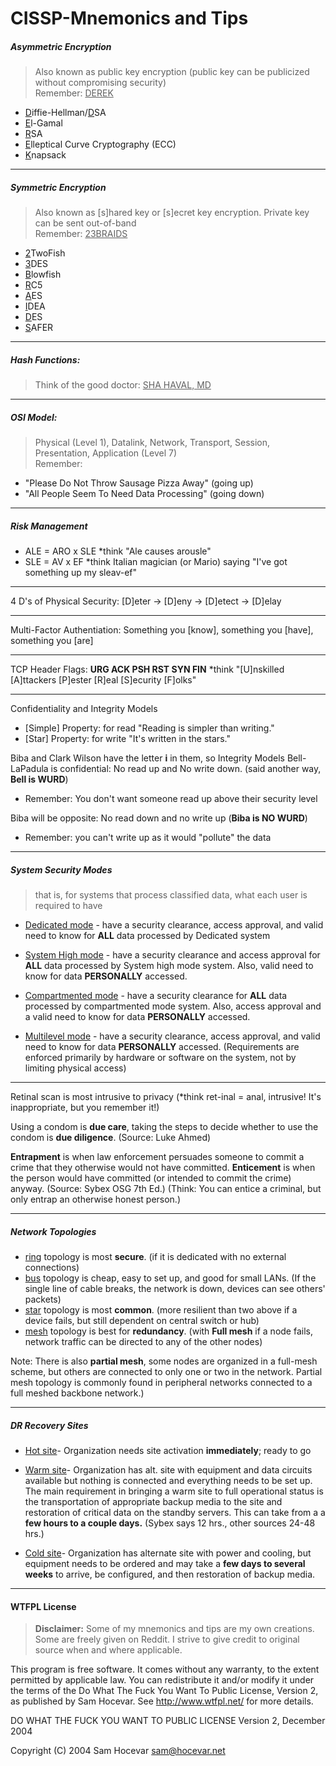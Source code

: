 # CISSP-Mnemonics and Tips


##### Asymmetric Encryption  
> Also known as public key encryption (public key can be publicized without compromising security)<br>
  Remember: <ins>DEREK</ins>   
  * <ins>D</ins>iffie-Hellman/<ins>D</ins>SA 
  * <ins>E</ins>l-Gamal 
  * <ins>R</ins>SA
  * <ins>E</ins>lleptical Curve Cryptography (ECC)
  * <ins>K</ins>napsack
--------------------------------------------------------------------------------------------------------------------------
##### Symmetric Encryption  
> Also known as [s]hared key or [s]ecret key encryption.  Private key can be sent out-of-band<br>
  Remember: <ins>23BRAIDS</ins>   
  * <ins>2</ins>TwoFish
  * <ins>3</ins>DES
  * <ins>B</ins>lowfish
  * <ins>R</ins>C5
  * <ins>A</ins>ES
  * <ins>I</ins>DEA
  * <ins>D</ins>ES
  * <ins>S</ins>AFER
--------------------------------------------------------------------------------------------------------------------------
##### Hash Functions: 
> Think of the good doctor: <ins>SHA HAVAL, MD</ins>

--------------------------------------------------------------------------------------------------------------------------  
##### OSI Model:  
> Physical (Level 1), Datalink, Network, Transport, Session, Presentation, Application (Level 7)<br>
  Remember: 
  * "Please Do Not Throw Sausage Pizza Away" (going up)
  * "All People Seem To Need Data Processing" (going down)
--------------------------------------------------------------------------------------------------------------------------
##### Risk Management
  * ALE = ARO x SLE   *think  "Ale causes arousle" 
  * SLE = AV x EF     *think Italian magician (or Mario) saying "I've got something up my sleav-ef"
  
--------------------------------------------------------------------------------------------------------------------------  
4 D's of Physical Security: [D]eter → [D]eny → [D]etect → [D]elay

--------------------------------------------------------------------------------------------------------------------------
Multi-Factor Authentiation:  Something you [know], something you [have], something you [are]

--------------------------------------------------------------------------------------------------------------------------
TCP Header Flags:  **URG  ACK  PSH  RST  SYN  FIN**
  *think "[U]nskilled [A]ttackers [P]ester [R]eal [S]ecurity [F]olks"
  
--------------------------------------------------------------------------------------------------------------------------
Confidentiality and Integrity Models
* [Simple] Property: for read "Reading is simpler than writing."
* [Star] Property:  for write  "It's written in the stars."

Biba and Clark Wilson have the letter **i** in them, so Integrity Models
Bell-LaPadula is confidential:  No read up and No write down.  (said another way, **Bell is WURD**) 
  * Remember:  You don't want someone read up above their security level
  
Biba will be opposite:  No read down and no write up  (**Biba is NO WURD**) 
  * Remember: you can't write up as it would "pollute" the data
--------------------------------------------------------------------------------------------------------------------------             
##### System Security Modes 

>that is, for systems that process classified data, what each user is required to have

  * <ins>Dedicated mode</ins> - have a security clearance, access approval, and valid need to know for **ALL** data processed by Dedicated system 
  
  * <ins>System High mode</ins> - have a security clearance and access approval for **ALL** data processed by System high mode system.  Also, valid need to know for data **PERSONALLY** accessed.
  
  * <ins>Compartmented mode</ins> - have a security clearance for **ALL** data processed by compartmented mode system.  Also, access approval and a valid need to know for data **PERSONALLY** accessed.
  
  * <ins>Multilevel mode</ins> - have a security clearance, access approval, and valid need to know for data **PERSONALLY** accessed.  (Requirements are enforced primarily by hardware or software on the system, not by limiting physical access)
--------------------------------------------------------------------------------------------------------------------------
Retinal scan is most intrusive to privacy  (*think ret-inal = anal, intrusive!  It's inappropriate, but you remember it!) 

Using a condom is **due care**, taking the steps to decide whether to use the condom is **due diligence**. (Source: Luke Ahmed)

**Entrapment** is when law enforcement persuades someone to commit a crime that they otherwise would not have committed. **Enticement** is when the person would have committed (or intended to commit the crime) anyway.   (Source: Sybex OSG 7th Ed.)
  (Think: You can entice a criminal, but only entrap an otherwise honest person.)

--------------------------------------------------------------------------------------------------------------------------
##### Network Topologies
* <ins>ring</ins> topology is most **secure**. (if it is dedicated with no external connections)
* <ins>bus</ins> topology is cheap, easy to set up, and good for small LANs. (If the single line of cable breaks, the network is down, devices can see others' packets)
* <ins>star</ins> topology is most **common**.  (more resilient than two above if a device fails, but still dependent on central switch or hub)
* <ins>mesh</ins> topology is best for **redundancy**.  (with **Full mesh** if a node fails, network traffic can be directed to any of the other nodes) 
              
Note: There is also **partial mesh**, some nodes are organized in a full-mesh scheme, but others are connected to only one or two in the network. Partial mesh topology is commonly found in peripheral networks connected to a full meshed backbone network.)
   

--------------------------------------------------------------------------------------------------------------------------
##### DR Recovery Sites 

* <ins>Hot site</ins>- Organization needs site activation **immediately**; ready to go

* <ins>Warm site</ins>- Organization has alt. site with equipment and data circuits available but nothing is connected and everything needs to be set up.  The main requirement in bringing a warm site to full operational status is the transportation of appropriate backup media to the site and restoration of critical data on the standby servers.  This can take from a a **few hours to a couple days.**  (Sybex says 12 hrs., other sources 24-48 hrs.)

* <ins>Cold site</ins>- Organization has alternate site with power and cooling, but equipment needs to be ordered and may take a **few days to several weeks** to arrive, be configured, and then restoration of backup media.
          
--------------------------------------------------------------------------------------------------------------------------
          
          
          
          
          
          
          
          
          
          
          
          
          
          
          
          
          
          
          
          
          
          
          
          
          
#### WTFPL License

> **Disclaimer:** Some of my mnemonics and tips are my own creations.  Some are freely given on Reddit.  I strive to give credit to original source when and where applicable.

This program is free software. It comes without any warranty,
to the extent permitted by applicable law.
You can redistribute it and/or modify it under the terms of the
Do What The Fuck You Want To Public License,
Version 2, as published by Sam Hocevar.
See http://www.wtfpl.net/ for more details.

   DO WHAT THE FUCK YOU WANT TO PUBLIC LICENSE
                   Version 2, December 2004
 
Copyright (C) 2004 Sam Hocevar <sam@hocevar.net>
